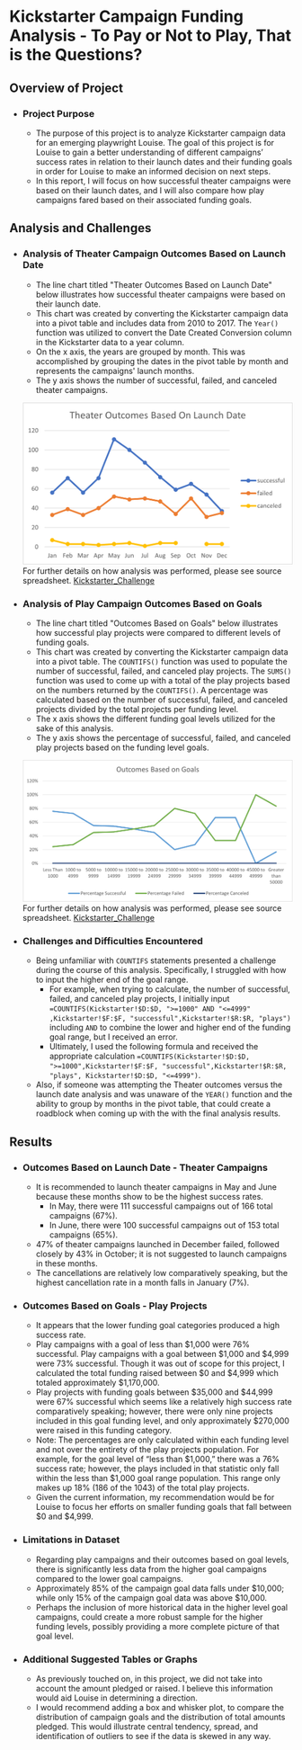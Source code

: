 # **Kickstarter Campaign Funding Analysis - To Pay or Not to Play, That is the Questions?**

## **Overview of Project**

 - ### Project Purpose
   - The purpose of this project is to analyze Kickstarter campaign data for an emerging playwright Louise. The goal of this project is for Louise to gain a better understanding of different campaigns’ success rates in relation to their launch dates and their funding goals in order for Louise to make an informed decision on next steps. 
   - In this report, I will focus on how successful theater campaigns were based on their launch dates, and I will also compare how play campaigns fared based on their associated funding goals.

## **Analysis and Challenges**

 - ### Analysis of Theater Campaign Outcomes Based on Launch Date
   -  The line chart titled "Theater Outcomes Based on Launch Date" below illustrates how successful theater campaigns were based on their launch date.
   -  This chart was created by converting the Kickstarter campaign data into a pivot table and includes data from 2010 to 2017.  The `Year()` function was utilized to convert the Date Created Conversion column in the Kickstarter data to a year column.   
   -  On the x axis, the years are grouped by month.  This was accomplished by grouping the dates in the pivot table by month and represents the campaigns' launch months.
   -  The y axis shows the number of successful, failed, and canceled theater campaigns. 

   ![Theater_Outcomes_vs_Launch](Resources/Theater_Outcomes_vs_Launch.png)
    For further details on how analysis was performed, please see source spreadsheet. 
    [Kickstarter_Challenge](Kickstarter_Challenge.zip)

 - ### Analysis of Play Campaign Outcomes Based on Goals
   - The line chart titled "Outcomes Based on Goals" below illustrates how successful play projects were compared to different levels of funding goals.
   - This chart was created by converting the Kickstarter campaign data into a pivot table.  The `COUNTIFS()` function was used to populate the number of successful, failed, and canceled play projects.  The `SUMS()` function was used to come up with a total of the play projects based on the numbers returned by the `COUNTIFS()`.  A percentage was calculated based on the number of successful, failed, and canceled projects divided by the total projects per funding level.  
   -  The x axis shows the different funding goal levels utilized for the sake of this analysis.  
   -  The y axis shows the percentage of successful, failed, and canceled play projects based on the funding level goals.
   
   ![Outcomes_vs_Goals](Resources/Outcomes_vs_Goals.png)
   For further details on how analysis was performed, please see source spreadsheet. 
   [Kickstarter_Challenge](Kickstarter_Challenge.zip)

 - ### Challenges and Difficulties Encountered
   - Being unfamiliar with `COUNTIFS` statements presented a challenge during the course of this analysis.  Specifically, I struggled with how to input the higher end of the goal range.    
     - For example, when trying to calculate, the number of successful, failed, and canceled play projects, I initially input `=COUNTIFS(Kickstarter!$D:$D, ">=1000" AND "<=4999" ,Kickstarter!$F:$F, "successful",Kickstarter!$R:$R, "plays")` including `AND` to combine the lower and higher end of the funding goal range, but I received an error.   
     - Ultimately, I used the following formula and received the appropriate calculation `=COUNTIFS(Kickstarter!$D:$D, ">=1000",Kickstarter!$F:$F, "successful",Kickstarter!$R:$R, "plays", Kickstarter!$D:$D, "<=4999")`.
   - Also, if someone was attempting the Theater outcomes versus the launch date analysis and was unaware of the `YEAR()` function and the ability to group by months in the pivot table, that could create a roadblock when coming up with the with the final analysis results.


## **Results**

 - ### Outcomes Based on Launch Date - Theater Campaigns
   - It is recommended to launch theater campaigns in May and June because these months show to be the highest success rates.
     - In May, there were 111 successful campaigns out of 166 total campaigns (67%). 
     - In June, there were 100 successful campaigns out of 153 total campaigns (65%).  
   - 47% of theater campaigns launched in December failed, followed closely by 43% in October; it is not suggested to launch campaigns in these months.    
   - The cancellations are relatively low comparatively speaking, but the highest cancellation rate in a month falls in January (7%).
  
 - ### Outcomes Based on Goals - Play Projects
   - It appears that the lower funding goal categories produced a high success rate.   
   - Play campaigns with a goal of less than $1,000 were 76% successful.  Play campaigns with a goal between $1,000 and $4,999 were 73% successful.  Though it was out of scope for this project, I calculated the total funding raised between $0 and $4,999 which totaled approximately $1,170,000.
   - Play projects with funding goals between $35,000 and $44,999 were 67% successful which seems like a relatively high success rate comparatively speaking; however, there were only nine projects included in this goal funding level, and only approximately $270,000 were raised in this funding category.  
   - Note:  The percentages are only calculated within each funding level and not over the entirety of the play projects population.  For example, for the goal level of “less than $1,000,” there was a 76% success rate; however, the plays included in that statistic only fall within the less than $1,000 goal range population.  This range only makes up 18% (186 of the 1043) of the total play projects.
   - Given the current information, my recommendation would be for Louise to focus her efforts on smaller funding goals that fall between $0 and $4,999.   
   
 - ### Limitations in Dataset
   - Regarding play campaigns and their outcomes based on goal levels, there is significantly less data from the higher goal campaigns compared to the lower goal campaigns.
   - Approximately 85% of the campaign goal data falls under $10,000; while only 15% of the campaign goal data was above $10,000.
   - Perhaps the inclusion of more historical data in the higher level goal campaigns, could create a more robust sample for the higher funding levels, possibly providing a more complete picture of that goal level. 

 - ### Additional Suggested Tables or Graphs
   - As previously touched on, in this project, we did not take into account the amount pledged or raised.  I believe this information would aid Louise in determining a direction.    
   - I would recommend adding a box and whisker plot, to compare the distribution of campaign goals and the distribution of total amounts pledged.  This would illustrate central tendency, spread, and identification of outliers to see if the data is skewed in any way.
